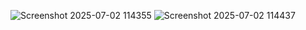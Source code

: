 
![Screenshot 2025-07-02 114355](https://github.com/user-attachments/assets/d58d8026-35c3-49f0-87a3-1caee570dbad)
![Screenshot 2025-07-02 114437](https://github.com/user-attachments/assets/9b0c9baa-3b72-4cba-b285-bedf349d62bd)
